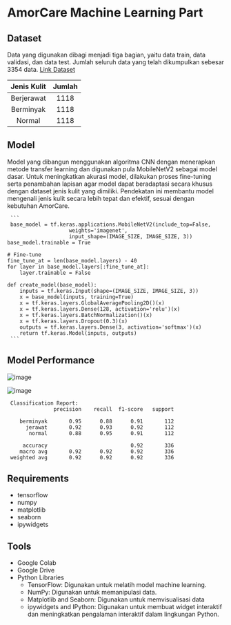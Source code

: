 # AmorCare Machine Learning Part

## Dataset
Data yang digunakan dibagi menjadi tiga bagian, yaitu data train, data validasi, dan data test. Jumlah seluruh data yang telah dikumpulkan sebesar 3354 data. [Link Dataset](https://drive.google.com/drive/folders/1kfWBLaNuRVLJnB7ZHpAhvwKIFTytRAXJ?usp=drive_link)

|   Jenis Kulit   | Jumlah | 
|:---------------:|:------:|
|  Berjerawat  |  1118  | 
|  Berminyak  |  1118  | 
|  Normal  |  1118  | 

## Model
Model yang dibangun menggunakan algoritma CNN dengan menerapkan metode transfer learning dan digunakan pula MobileNetV2 sebagai model dasar. Untuk meningkatkan akurasi model, dilakukan proses fine-tuning serta penambahan lapisan agar model dapat beradaptasi secara khusus dengan dataset jenis kulit yang dimiliki. Pendekatan ini membantu model mengenali jenis kulit secara lebih tepat dan efektif, sesuai dengan kebutuhan AmorCare.

     ```
     base_model = tf.keras.applications.MobileNetV2(include_top=False,
                        weights='imagenet',
                        input_shape=(IMAGE_SIZE, IMAGE_SIZE, 3))
    base_model.trainable = True

    # Fine-tune
    fine_tune_at = len(base_model.layers) - 40 
    for layer in base_model.layers[:fine_tune_at]:
        layer.trainable = False

    def create_model(base_model):
        inputs = tf.keras.Input(shape=(IMAGE_SIZE, IMAGE_SIZE, 3))
        x = base_model(inputs, training=True)
        x = tf.keras.layers.GlobalAveragePooling2D()(x)
        x = tf.keras.layers.Dense(128, activation='relu')(x)
        x = tf.keras.layers.BatchNormalization()(x)
        x = tf.keras.layers.Dropout(0.3)(x)
        outputs = tf.keras.layers.Dense(3, activation='softmax')(x)
        return tf.keras.Model(inputs, outputs)
     ```
## Model Performance
![image](https://github.com/user-attachments/assets/0bfe86c1-03a9-4ae4-b516-5d2898012cda)

![image](https://github.com/user-attachments/assets/a5dbd932-c4eb-495b-80b3-30d524652799)

     Classification Report:
                   precision    recall  f1-score   support
     
        berminyak       0.95      0.88      0.91       112
          jerawat       0.92      0.93      0.92       112
           normal       0.88      0.95      0.91       112
     
         accuracy                           0.92       336
        macro avg       0.92      0.92      0.92       336
     weighted avg       0.92      0.92      0.92       336


## Requirements
- tensorflow
- numpy
- matplotlib
- seaborn
- ipywidgets

## Tools
- Google Colab
- Google Drive
- Python Libraries
  - TensorFlow: Digunakan untuk melatih model machine learning.
  - NumPy: Digunakan untuk memanipulasi data.
  - Matplotlib and Seaborn: Digunakan untuk memvisualisasi data
  - ipywidgets and IPython: Digunakan untuk membuat widget interaktif dan meningkatkan pengalaman interaktif dalam lingkungan Python.



